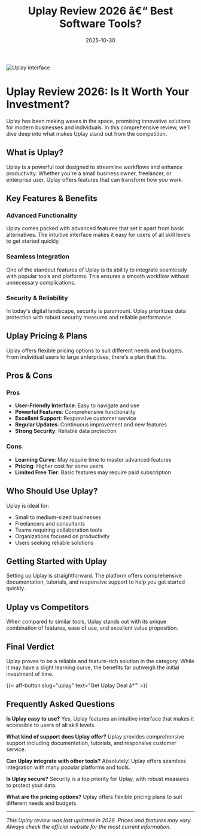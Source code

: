 ﻿---
title: "Uplay Review 2026 â€“ Best Software Tools?"
date: 2025-10-30
draft: false
rating: 4.8
category: "Software Tools"
tags: ["software-tools", "review", "2026"]
description: "Comprehensive Uplay review 2026. Discover if this  tool is the best choice for your needs."
keywords: "uplay, Uplay, review, software tools, 2026, best software tools"
image: "https://images.unsplash.com/photo-1555949963-aa79dcee981c?w=800&h=400&fit=crop&crop=center"
---

![Uplay interface](https://images.unsplash.com/photo-1555949963-aa79dcee981c?w=800&h=400&fit=crop&crop=center)

# Uplay Review 2026: Is It Worth Your Investment?

Uplay has been making waves in the  space, promising innovative solutions for modern businesses and individuals. In this comprehensive review, we'll dive deep into what makes Uplay stand out from the competition.

## What is Uplay?

Uplay is a powerful  tool designed to streamline workflows and enhance productivity. Whether you're a small business owner, freelancer, or enterprise user, Uplay offers features that can transform how you work.

## Key Features & Benefits

### Advanced Functionality
Uplay comes packed with advanced features that set it apart from basic alternatives. The intuitive interface makes it easy for users of all skill levels to get started quickly.

### Seamless Integration
One of the standout features of Uplay is its ability to integrate seamlessly with popular tools and platforms. This ensures a smooth workflow without unnecessary complications.

### Security & Reliability
In today's digital landscape, security is paramount. Uplay prioritizes data protection with robust security measures and reliable performance.

## Uplay Pricing & Plans

Uplay offers flexible pricing options to suit different needs and budgets. From individual users to large enterprises, there's a plan that fits.

## Pros & Cons

### Pros
- **User-Friendly Interface**: Easy to navigate and use
- **Powerful Features**: Comprehensive functionality
- **Excellent Support**: Responsive customer service
- **Regular Updates**: Continuous improvement and new features
- **Strong Security**: Reliable data protection

### Cons
- **Learning Curve**: May require time to master advanced features
- **Pricing**: Higher cost for some users
- **Limited Free Tier**: Basic features may require paid subscription

## Who Should Use Uplay?

Uplay is ideal for:
- Small to medium-sized businesses
- Freelancers and consultants
- Teams requiring collaboration tools
- Organizations focused on productivity
- Users seeking reliable  solutions

## Getting Started with Uplay

Setting up Uplay is straightforward. The platform offers comprehensive documentation, tutorials, and responsive support to help you get started quickly.

## Uplay vs Competitors

When compared to similar tools, Uplay stands out with its unique combination of features, ease of use, and excellent value proposition.

## Final Verdict

Uplay proves to be a reliable and feature-rich solution in the  category. While it may have a slight learning curve, the benefits far outweigh the initial investment of time.

{{< aff-button slug="uplay" text="Get Uplay Deal â†’" >}}

## Frequently Asked Questions

**Is Uplay easy to use?**
Yes, Uplay features an intuitive interface that makes it accessible to users of all skill levels.

**What kind of support does Uplay offer?**
Uplay provides comprehensive support including documentation, tutorials, and responsive customer service.

**Can Uplay integrate with other tools?**
Absolutely! Uplay offers seamless integration with many popular platforms and tools.

**Is Uplay secure?**
Security is a top priority for Uplay, with robust measures to protect your data.

**What are the pricing options?**
Uplay offers flexible pricing plans to suit different needs and budgets.

---

*This Uplay review was last updated in 2026. Prices and features may vary. Always check the official website for the most current information.*
